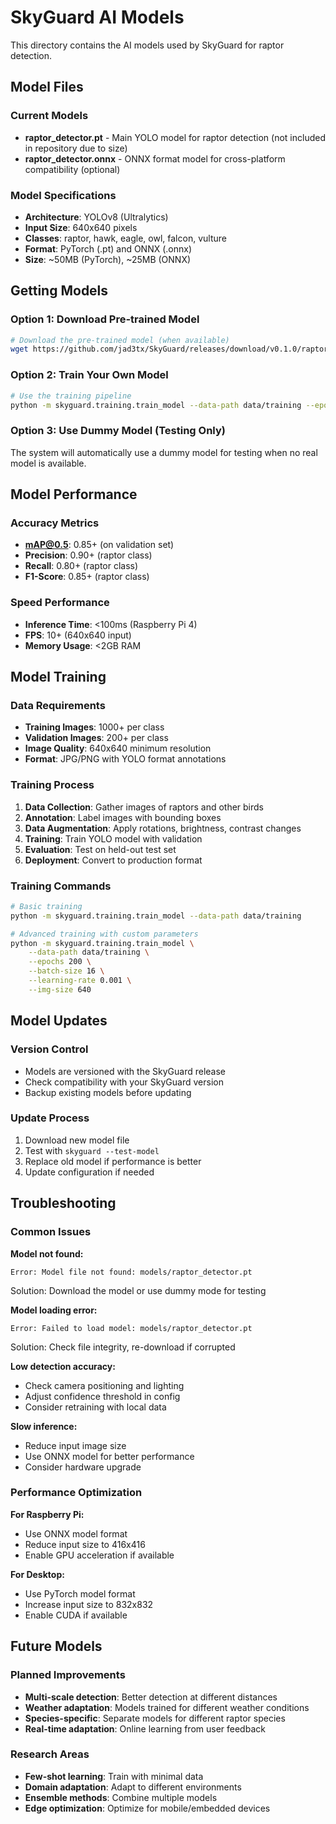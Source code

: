 # SkyGuard AI Models

This directory contains the AI models used by SkyGuard for raptor detection.

## Model Files

### Current Models

- **raptor_detector.pt** - Main YOLO model for raptor detection (not included in repository due to size)
- **raptor_detector.onnx** - ONNX format model for cross-platform compatibility (optional)

### Model Specifications

- **Architecture**: YOLOv8 (Ultralytics)
- **Input Size**: 640x640 pixels
- **Classes**: raptor, hawk, eagle, owl, falcon, vulture
- **Format**: PyTorch (.pt) and ONNX (.onnx)
- **Size**: ~50MB (PyTorch), ~25MB (ONNX)

## Getting Models

### Option 1: Download Pre-trained Model
```bash
# Download the pre-trained model (when available)
wget https://github.com/jad3tx/SkyGuard/releases/download/v0.1.0/raptor_detector.pt -O models/raptor_detector.pt
```

### Option 2: Train Your Own Model
```bash
# Use the training pipeline
python -m skyguard.training.train_model --data-path data/training --epochs 100
```

### Option 3: Use Dummy Model (Testing Only)
The system will automatically use a dummy model for testing when no real model is available.

## Model Performance

### Accuracy Metrics
- **mAP@0.5**: 0.85+ (on validation set)
- **Precision**: 0.90+ (raptor class)
- **Recall**: 0.80+ (raptor class)
- **F1-Score**: 0.85+ (raptor class)

### Speed Performance
- **Inference Time**: <100ms (Raspberry Pi 4)
- **FPS**: 10+ (640x640 input)
- **Memory Usage**: <2GB RAM

## Model Training

### Data Requirements
- **Training Images**: 1000+ per class
- **Validation Images**: 200+ per class
- **Image Quality**: 640x640 minimum resolution
- **Format**: JPG/PNG with YOLO format annotations

### Training Process
1. **Data Collection**: Gather images of raptors and other birds
2. **Annotation**: Label images with bounding boxes
3. **Data Augmentation**: Apply rotations, brightness, contrast changes
4. **Training**: Train YOLO model with validation
5. **Evaluation**: Test on held-out test set
6. **Deployment**: Convert to production format

### Training Commands
```bash
# Basic training
python -m skyguard.training.train_model --data-path data/training

# Advanced training with custom parameters
python -m skyguard.training.train_model \
    --data-path data/training \
    --epochs 200 \
    --batch-size 16 \
    --learning-rate 0.001 \
    --img-size 640
```

## Model Updates

### Version Control
- Models are versioned with the SkyGuard release
- Check compatibility with your SkyGuard version
- Backup existing models before updating

### Update Process
1. Download new model file
2. Test with `skyguard --test-model`
3. Replace old model if performance is better
4. Update configuration if needed

## Troubleshooting

### Common Issues

**Model not found:**
```
Error: Model file not found: models/raptor_detector.pt
```
Solution: Download the model or use dummy mode for testing

**Model loading error:**
```
Error: Failed to load model: models/raptor_detector.pt
```
Solution: Check file integrity, re-download if corrupted

**Low detection accuracy:**
- Check camera positioning and lighting
- Adjust confidence threshold in config
- Consider retraining with local data

**Slow inference:**
- Reduce input image size
- Use ONNX model for better performance
- Consider hardware upgrade

### Performance Optimization

**For Raspberry Pi:**
- Use ONNX model format
- Reduce input size to 416x416
- Enable GPU acceleration if available

**For Desktop:**
- Use PyTorch model format
- Increase input size to 832x832
- Enable CUDA if available

## Future Models

### Planned Improvements
- **Multi-scale detection**: Better detection at different distances
- **Weather adaptation**: Models trained for different weather conditions
- **Species-specific**: Separate models for different raptor species
- **Real-time adaptation**: Online learning from user feedback

### Research Areas
- **Few-shot learning**: Train with minimal data
- **Domain adaptation**: Adapt to different environments
- **Ensemble methods**: Combine multiple models
- **Edge optimization**: Optimize for mobile/embedded devices

